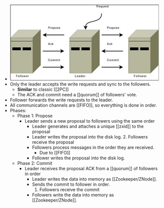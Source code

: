 - ![zookeeper-active-messaging.png](../assets/zookeeper-active-messaging_1683374884514_0.png)
- Only the leader accepts the write requests and sync to the followers.
    - **Similar** to classic [[2PC]]
    - The ACK and commit need a [[quorum]] of followers' vote.
- Follower forwards the write requests to the leader.
- All communication channels are [[FIFO]], so everything is done in order.
- Phases:
    - Phase 1: Propose
        - Leader sends a new proposal to followers using the same order
            - Leader generates and attaches a unique [[zxid]] to the proposal
            - Leader writes the proposal into the disk log.
              2. Followers receive the proposal
            - Followers process messages in the order they are received.
                - Due to [[FIFO]]
            - Follower writes the proposal into the disk log.
    - Phase 2: Commit
        - Leader receives the proposal ACK from a [[quorum]] of followers in order
            - Leader writes the data into memory as [[Zookeeper/ZNode]].
            - Sends the commit to follower in order.
              1. Followers receive the commit
            - Followers write the data into memory as [[Zookeeper/ZNode]].